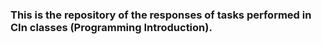 ### This is the repository of the responses of tasks performed in CIn classes (Programming Introduction).